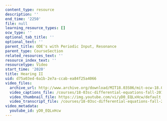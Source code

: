 ```yaml
---
content_type: resource
description: ''
end_time: '2250'
file: null
learning_resource_types: []
ocw_type: ''
optional_tab_title: ''
optional_text: ''
parent_title: ODE's with Periodic Input, Resonance
parent_type: CourseSection
related_resources_text: ''
resource_index_text: ''
resourcetype: Video
start_time: '2020'
title: Hearing II
uid: d75a03ed-6a1b-2e7a-ccab-ea84f25a4066
video_files:
  archive_url: http://www.archive.org/download/MIT18.03S06/mit-ocw-18.03-lec17-19mar2003-220k_512kb.mp4
  video_captions_file: /courses/18-03sc-differential-equations-fall-2011/2fc1bd4e7e36553bb45ed192cf89a956_yD0_EQLxHcw.vtt
  video_thumbnail_file: https://img.youtube.com/vi/yD0_EQLxHcw/default.jpg
  video_transcript_file: /courses/18-03sc-differential-equations-fall-2011/98cd5b8ceda791d63c4acb44469e3ab1_yD0_EQLxHcw.pdf
video_metadata:
  youtube_id: yD0_EQLxHcw
---
```

